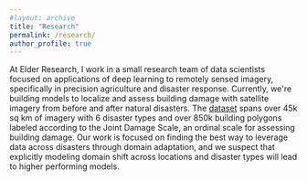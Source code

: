 ```yaml
---
#layout: archive
title: "Research"
permalink: /research/
author_profile: true
---
```


At Elder Research, I work in a small research team of data scientists focused on applications of deep learning to remotely sensed imagery, specifically in precision agriculture and disaster response. Currently, we're building models to localize and assess building damage with satellite imagery from before and after natural disasters. The [dataset](http://xview2.org/) spans over 45k sq km of imagery with 6 disaster types and over 850k building polygons labeled according to the Joint Damage Scale, an ordinal scale for assessing building damage. Our work is focused on finding the best way to leverage data across disasters through domain adaptation, and we suspect that explicitly modeling domain shift across locations and disaster types will lead to higher performing models. 